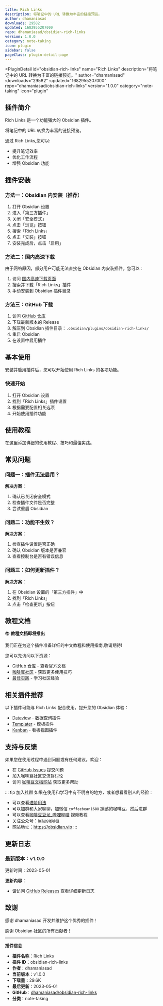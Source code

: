 ```yaml
---
title: Rich Links
description: 将笔记中的 URL 转换为丰富的链接预览。
author: dhamaniasad
downloads: 29582
updated: 1682955207000
repo: dhamaniasad/obsidian-rich-links
version: 1.0.0
category: note-taking
icon: plugin
sidebar: false
pageClass: plugin-detail-page
---
```


<PluginDetail
  id="obsidian-rich-links"
  name="Rich Links"
  description="将笔记中的 URL 转换为丰富的链接预览。"
  author="dhamaniasad"
  :downloads="29582"
  :updated="1682955207000"
  repo="dhamaniasad/obsidian-rich-links"
  version="1.0.0"
  category="note-taking"
  icon="plugin"
>

<!-- AUTO_GENERATED_START -->
## 插件简介

Rich Links 是一个功能强大的 Obsidian 插件。

将笔记中的 URL 转换为丰富的链接预览。

通过 Rich Links,您可以:

- 提升笔记效率
- 优化工作流程
- 增强 Obsidian 功能

<!-- AUTO_GENERATED_END -->

<!-- AUTO_GENERATED_START -->
## 插件安装

### 方法一：Obsidian 内安装（推荐）

1. 打开 Obsidian 设置
2. 进入「第三方插件」
3. 关闭「安全模式」
4. 点击「浏览」按钮
5. 搜索「Rich Links」
6. 点击「安装」按钮
7. 安装完成后，点击「启用」

### 方法二：国内高速下载

由于网络原因，部分用户可能无法直接在 Obsidian 内安装插件。您可以：

1. 访问 [国内高速下载页面](/zh/documentation/obsidian-plugins-download.html)
2. 搜索并下载「Rich Links」插件
3. 手动安装到 Obsidian 插件目录

### 方法三：GitHub 下载

1. 访问 [GitHub 仓库](https://github.com/dhamaniasad/obsidian-rich-links)
2. 下载最新版本的 Release
3. 解压到 Obsidian 插件目录：`.obsidian/plugins/obsidian-rich-links/`
4. 重启 Obsidian
5. 在设置中启用插件

## 基本使用

安装并启用插件后，您可以开始使用 Rich Links 的各项功能。

### 快速开始

1. 打开 Obsidian 设置
2. 找到「Rich Links」插件设置
3. 根据需要配置相关选项
4. 开始使用插件功能

<!-- AUTO_GENERATED_END -->

<!-- CUSTOM_CONTENT_START:tutorial -->
## 使用教程

在这里添加详细的使用教程、技巧和最佳实践。

<!-- CUSTOM_CONTENT_END:tutorial -->

<!-- SHARED_CONTENT_START -->
## 常见问题

### 问题一：插件无法启用？

**解决方案**：
1. 确认已关闭安全模式
2. 检查插件文件是否完整
3. 尝试重启 Obsidian

### 问题二：功能不生效？

**解决方案**：
1. 检查插件设置是否正确
2. 确认 Obsidian 版本是否兼容
3. 查看控制台是否有错误信息

### 问题三：如何更新插件？

**解决方案**：
1. 在 Obsidian 设置的「第三方插件」中
2. 找到「Rich Links」
3. 点击「检查更新」按钮

## 教程文档

📚 **教程文档即将推出**

我们正在为这个插件准备详细的中文教程和使用指南,敬请期待!

您可以先访问以下资源：
- [GitHub 仓库](https://github.com/dhamaniasad/obsidian-rich-links) - 查看官方文档
- [咖啡豆社区](/zh/bases/) - 获取更多使用技巧
- [最佳实践](/zh/best-practices/) - 学习社区经验

## 相关插件推荐

以下插件可能与 Rich Links 配合使用，提升您的 Obsidian 体验：

- [Dataview](/zh/plugins/dataview.html) - 数据查询插件
- [Templater](/zh/plugins/templater-obsidian.html) - 模板插件
- [Kanban](/zh/plugins/obsidian-kanban.html) - 看板视图插件

## 支持与反馈

如果您在使用过程中遇到问题或有任何建议，欢迎：

- 在 [GitHub Issues](https://github.com/dhamaniasad/obsidian-rich-links/issues) 提交问题
- 加入咖啡豆社区交流群讨论
- 访问 [咖啡豆文档网站](https://obsidian.vip) 获取更多帮助

::: tip 加入社群
如果在使用和学习中有不明白的地方，或者想看看别人的经验：
- 可以查看[进阶用法](/zh/advanced)
- 可以加群和大家聊聊，加微信 `coffeebean1688` 蹦跶的咖啡豆，然后进群
- 可以查看[咖啡豆豆龙_哔哩哔哩](https://space.bilibili.com/618777356) 视频教程
- 关注公众号：`蹦跶的咖啡豆`
- 网站地址：https://obsidian.vip
:::
<!-- SHARED_CONTENT_END -->

<!-- AUTO_GENERATED_START -->
## 更新日志

### 最新版本：v1.0.0

更新时间：2023-05-01

**更新内容**：
- 请访问 [GitHub Releases](https://github.com/dhamaniasad/obsidian-rich-links/releases) 查看详细更新日志

## 致谢

感谢 dhamaniasad 开发并维护这个优秀的插件！

感谢 Obsidian 社区的所有贡献者！

---

**插件信息**
- **插件名称**：Rich Links
- **插件 ID**：obsidian-rich-links
- **作者**：dhamaniasad
- **当前版本**：v1.0.0
- **下载量**：29.6K
- **最后更新**：2023-05-01
- **GitHub**：[dhamaniasad/obsidian-rich-links](https://github.com/dhamaniasad/obsidian-rich-links)
- **分类**：note-taking
<!-- AUTO_GENERATED_END -->

</PluginDetail>

